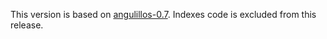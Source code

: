 This version is based on [angulillos-0.7](https://github.com/bio4j/angulillos/releases/tag/v0.7.0). Indexes code is excluded from this release.
